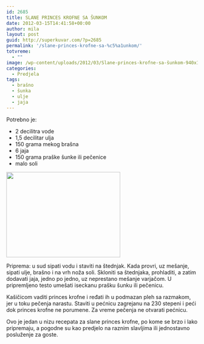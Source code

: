 ```yaml
---
id: 2685
title: SLANE PRINCES KROFNE SA ŠUNKOM
date: 2012-03-15T14:41:58+00:00
author: mila
layout: post
guid: http://superkuvar.com/?p=2685
permalink: '/slane-princes-krofne-sa-%c5%a1unkom/'
totvreme:
  - ""
image: /wp-content/uploads/2012/03/Slane-princes-krofne-sa-šunkom-940x198.jpg
categories:
  - Predjela
tags:
  - brašno
  - šunka
  - ulje
  - jaja
---
```

Potrebno je:

  * 2 decilitra vode
  * 1,5 decilitar ulja
  * 150 grama mekog brašna
  * 6 jaja
  * 150 grama praške šunke ili pečenice
  * malo soli

<img class="alignnone size-medium wp-image-2686" title="Slane princes krofne sa šunkom" src="//superkuvar.com/wp-content/uploads/2012/03/Slane-princes-krofne-sa-%C5%A1unkom-300x225.jpg" alt="" width="300" height="225" /> 

Priprema: u sud sipati vodu i staviti na štednjak. Kada provri, uz mešanje, sipati ulje, brašno i na vrh noža soli. Skloniti sa štednjaka, prohladiti, a zatim dodavati jaja, jedno po jedno, uz neprestano mešanje varjačom. U pripremljeno testo umešati iseckanu prašku šunku ili pečenicu.

Kašičicom vaditi princes krofne i ređati ih u podmazan pleh sa razmakom, jer u toku pečenja narastu. Staviti u pećnicu zagrejanu na 230 stepeni i peći dok princes krofne ne porumene. Za vreme pečenja ne otvarati pećnicu.

Ovo je jedan u nizu recepata za slane princes krofne, po kome se brzo i lako pripremaju, a pogodne su kao predjelo na raznim slavljima ili jednostavno posluženje za goste.

&nbsp;